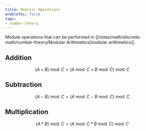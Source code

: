 ```yaml
---
title: Modular Operations
enableToc: false
tags: 
- number-theory
---
```

Module operations that can be performed in [[notes/math/discrete-math/number-theory/Modular Arithmetics|modular arithmetics]].

## Addition

$$
(A + B) \bmod C = (A \bmod C + B \bmod C) \bmod C
$$

## Subtraction

$$
(A - B) \bmod C = (A \bmod C - B \bmod C) \bmod C
$$

## Multiplication

$$
(A * B ) \bmod C = (A \bmod C * B \bmod C) \bmod C
$$
